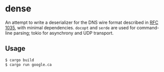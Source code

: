 # dense

An attempt to write a deserializer for the DNS wire format described in [RFC 1035](https://tools.ietf.org/html/rfc1035), with minimal dependencies. `docopt` and `serde` are used for command-line parsing; tokio for asynchrony and UDP transport.

## Usage

```sh
$ cargo build
$ cargo run google.ca
```
